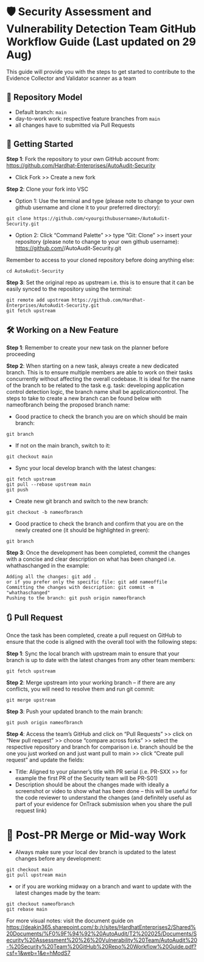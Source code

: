 # 🛡️ Security Assessment and Vulnerability Detection Team GitHub Workflow Guide (Last updated on 29 Aug)
This guide will provide you with the steps to get started to contribute to the Evidence Collector and Validator scanner as a team

## 📂 Repository Model
- Default branch: `main`
- day-to-work work: respective feature branches from `main`  
- all changes have to submitted via Pull Requests 

## 🚀 Getting Started
**Step 1**: Fork the repository to your own GitHub account from: https://github.com/Hardhat-Enterprises/AutoAudit-Security
- Click Fork >> Create a new fork

**Step 2**: Clone your fork into VSC 
- Option 1: Use the terminal and type (please note to change to your own github username and clone it to your preferred directory):
```
git clone https://github.com/<yourgithubusername>/AutoAudit-Security.git
```
- Option 2: Click “Command Palette” >> type “Git: Clone” >> insert your repository (please note to change to your own github username): https://github.com/<yourgithubusername>/AutoAudit-Security.git

Remember to access to your cloned repository before doing anything else: 
```
cd AutoAudit-Security
```

**Step 3**: Set the original repo as upstream i.e. this is to ensure that it can be easily synced to the repository using the terminal:
```
git remote add upstream https://github.com/Hardhat-Enterprises/AutoAudit-Security.git
git fetch upstream
```

## 🛠️ Working on a New Feature
**Step 1**: Remember to create your new task on the planner before proceeding

**Step 2**: When starting on a new task, always create a new dedicated branch. This is to ensure multiple members are able to work on their tasks concurrently without affecting the overall codebase. It is ideal for the name of the branch to be related to the task e.g. task: developing application control detection logic, the branch name shall be applicationcontrol. The steps to take to create a new branch can be found below with nameofbranch being the proposed branch name:

- Good practice to check the branch you are on which should be main branch: 
```
git branch
```
- If not on the main branch, switch to it: 
```
git checkout main
```
- Sync your local develop branch with the latest changes: 
```
git fetch upstream
git pull --rebase upstream main
git push
```
- Create new git branch and switch to the new branch:
```
git checkout -b nameofbranch
```
- Good practice to check the branch and confirm that you are on the newly created one (it should be highlighted in green): 
```
git branch
```

**Step 3**: Once the development has been completed, commit the changes with a concise and clear description on what has been changed i.e. whathaschanged in the example:

```
Adding all the changes: git add . 
or if you prefer only the specific file: git add nameoffile
Committing the changes with description: git commit -m "whathaschanged"
Pushing to the branch: git push origin nameofbranch
```

## 🔃 Pull Request
Once the task has been completed, create a pull request on GitHub to ensure that the code is aligned with the overall tool with the following steps:

**Step 1**: Sync the local branch with upstream main to ensure that your branch is up to date with the latest changes from any other team members: 
```
git fetch upstream
```

**Step 2**: Merge upstream into your working branch – if there are any conflicts, you will need to resolve them and run git commit: 
```
git merge upstream
```

**Step 3**: Push your updated branch to the main branch: 
```
git push origin nameofbranch
```

**Step 4**: Access the team’s GitHub and click on “Pull Requests” >> click on “New pull request” >> choose “compare across forks” >> select the respective repository and branch for comparison i.e. branch should be the one you just worked on and just want pull to main >> click “Create pull request” and update the fields:

- Title: Aligned to your planner’s title with PR serial (i.e. PR-SXX >> for example the first PR of the Security team will be PR-S01)
- Description should be about the changes made with ideally a screenshot or video to show what has been done – this will be useful for the code reviewer to understand the changes (and definitely useful as part of your evidence for OnTrack submission when you share the pull request link)

# 🧩 Post-PR Merge or Mid-way Work

- Always make sure your local dev branch is updated to the latest changes before any development:
```
git checkout main
git pull upstream main
```

- or if you are working midway on a branch and want to update with the latest changes made by the team:
```
git checkout nameofbranch
git rebase main
```

For more visual notes: visit the document guide on https://deakin365.sharepoint.com/:b:/r/sites/HardhatEnterprises2/Shared%20Documents/%F0%9F%94%92%20AutoAudit/T2%202025/Documents/Security%20Assessment%20%26%20Vulnerability%20Team/AutoAudit%20-%20Security%20Team%20GitHub%20Repo%20Workflow%20Guide.pdf?csf=1&web=1&e=hModS7